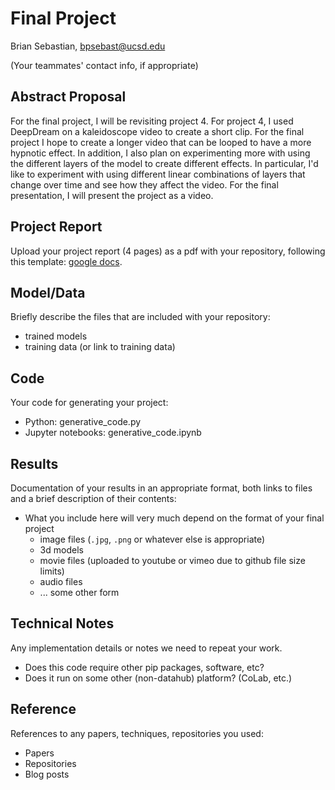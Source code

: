 # Final Project

Brian Sebastian, bpsebast@ucsd.edu

(Your teammates' contact info, if appropriate)

## Abstract Proposal

For the final project, I will be revisiting project 4. For project 4, I used DeepDream on a kaleidoscope video to create a short clip. For the final project I hope to create a longer video that can be looped to have a more hypnotic effect. In addition, I also plan on experimenting more with using the different layers of the model to create different effects. In particular, I'd like to experiment with using different linear combinations of layers that change over time and see how they affect the video. For the final presentation, I will present the project as a video.

## Project Report

Upload your project report (4 pages) as a pdf with your repository, following this template: [google docs](https://docs.google.com/document/d/133H59WZBmH6MlAgFSskFLMQITeIC5d9b2iuzsOfa4E8/edit?usp=sharing).

## Model/Data

Briefly describe the files that are included with your repository:
- trained models
- training data (or link to training data)

## Code

Your code for generating your project:
- Python: generative_code.py
- Jupyter notebooks: generative_code.ipynb

## Results

Documentation of your results in an appropriate format, both links to files and a brief description of their contents:
- What you include here will very much depend on the format of your final project
  - image files (`.jpg`, `.png` or whatever else is appropriate)
  - 3d models
  - movie files (uploaded to youtube or vimeo due to github file size limits)
  - audio files
  - ... some other form

## Technical Notes

Any implementation details or notes we need to repeat your work. 
- Does this code require other pip packages, software, etc?
- Does it run on some other (non-datahub) platform? (CoLab, etc.)

## Reference

References to any papers, techniques, repositories you used:
- Papers
- Repositories
- Blog posts
